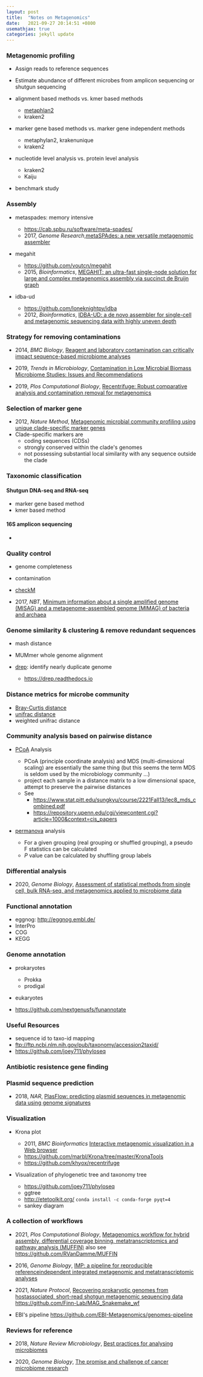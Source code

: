 ```yaml
---
layout: post
title:  "Notes on Metagenomics"
date:   2021-09-27 20:14:51 +0800
usemathjax: true
categories: jekyll update
---
```


### Metagenomic profiling

- Assign reads to reference sequences
- Estimate abundance of different microbes from amplicon sequencing or shutgun sequencing

- alignment based methods vs. kmer based methods
  - [metaphlan2](https://huttenhower.sph.harvard.edu/metaphlan2/)
  - kraken2

- marker gene based methods vs. marker gene independent methods
  - metaphylan2, krakenunique
  - kraken2

- nucleotide level analysis vs. protein level analysis
  - kraken2
  - Kaiju

- benchmark study
  

### Assembly

- metaspades: memory intensive
  - <https://cab.spbu.ru/software/meta-spades/>
  - 2017, *Genome Research*,[metaSPAdes: a new versatile metagenomic assembler](https://genome.cshlp.org/content/27/5/824.long)

- megahit
  - <https://github.com/voutcn/megahit>
  - 2015, *Bioinformatics*, [MEGAHIT: an ultra-fast single-node solution for large and complex metagenomics assembly via succinct de Bruijn graph](https://academic.oup.com/bioinformatics/article/31/10/1674/177884)

- idba-ud
  - <https://github.com/loneknightpy/idba>
  - 2012, *Bioinformatics*, [IDBA-UD: a de novo assembler for single-cell and metagenomic sequencing data with highly uneven depth](https://academic.oup.com/bioinformatics/article/28/11/1420/266973)


### Strategy for removing contaminations

- 2014, *BMC Biology*, [Reagent and laboratory contamination can critically impact sequence-based microbiome analyses](https://bmcbiol.biomedcentral.com/articles/10.1186/s12915-014-0087-z)

- 2019, *Trends in Microbiology*, [Contamination in Low Microbial Biomass Microbiome Studies: Issues and Recommendations](https://www.sciencedirect.com/science/article/pii/S0966842X18302531)

- 2019, *Plos Computational Biology*, [Recentrifuge: Robust comparative analysis and contamination removal for metagenomics](https://journals.plos.org/ploscompbiol/article?id=10.1371/journal.pcbi.1006967)


### Selection of marker gene

- 2012, *Nature Method*, [Metagenomic microbial community profiling using unique clade-specific marker genes](https://www.nature.com/articles/nmeth.2066)
- Clade-specific markers are 
  - coding sequences (CDSs)
  - strongly conserved within the clade's genomes
  - not possessing substantial local similarity with any sequence outside the clade

### Taxonomic classification

#### Shutgun DNA-seq and RNA-seq
- marker gene based method
- kmer based method

#### 16S amplicon sequencing
-    

### Quality control

- genome completeness
- contamination

- [checkM](https://github.com/Ecogenomics/CheckM)

- 2017, *NBT*, [Minimum information about a single amplified genome (MISAG) and a metagenome-assembled genome (MIMAG) of bacteria and archaea](https://www.nature.com/articles/nbt.3893)

### Genome similarity & clustering & remove redundant sequences

- mash distance
- MUMmer whole genome alignment


- [drep](https://github.com/MrOlm/drep): identify nearly duplicate genome
  - https://drep.readthedocs.io


### Distance metrics for microbe community
- [Bray-Curtis distance](https://en.wikipedia.org/wiki/Bray%E2%80%93Curtis_dissimilarity)
- [unifrac distance](https://en.wikipedia.org/wiki/UniFrac)
- weighted unifrac distance


### Community analysis based on pairwise distance

- [PCoA](https://en.wikipedia.org/wiki/Multidimensional_scaling) Analysis 
  - PCoA (principle coordinate analysis) and MDS (multi-dimesional scaling) are essentially the same thing (but this seems the term MDS is seldom used by the microbiology community ...)
  - project each sample in a distance matrix to a low dimensional space, attempt to preserve the pairwise distances
  - See 
    - <https://www.stat.pitt.edu/sungkyu/course/2221Fall13/lec8_mds_combined.pdf>
    - <https://repository.upenn.edu/cgi/viewcontent.cgi?article=1000&context=cis_papers>

- [permanova](https://en.wikipedia.org/wiki/Permutational_analysis_of_variance) analysis
  - For a given grouping (real grouping or shuffled grouping), a pseudo F statistics can be calculated
  - *P* value can be calculated by shuffling group labels 

### Differential analysis
- 2020, *Genome Biology*, [Assessment of statistical methods from single cell, bulk RNA-seq, and metagenomics applied to microbiome data](https://genomebiology.biomedcentral.com/articles/10.1186/s13059-020-02104-1)

### Functional annotation
- eggnog: <http://eggnog.embl.de/>
- InterPro
- COG
- KEGG


### Genome annotation

- prokaryotes
  - Prokka
  - prodigal
- eukaryotes

- <https://github.com/nextgenusfs/funannotate>

### Useful Resources
- sequence id to taxo-id mapping
- <ftp://ftp.ncbi.nlm.nih.gov/pub/taxonomy/accession2taxid/>
- <https://github.com/joey711/phyloseq>


### Antibiotic resistence gene finding


### Plasmid sequence prediction

- 2018, *NAR*, [PlasFlow: predicting plasmid sequences in metagenomic data using genome signatures](https://academic.oup.com/nar/article/46/6/e35/4807335)



### Visualization

- Krona plot
  - 2011, *BMC Bioinformatics* [Interactive metagenomic visualization in a Web browser](https://bmcbioinformatics.biomedcentral.com/articles/10.1186/1471-2105-12-385)
  - <https://github.com/marbl/Krona/tree/master/KronaTools>
  - <https://github.com/khyox/recentrifuge>


- Visualization of phylogenetic tree and taxonomy tree
  - <https://github.com/joey711/phyloseq>
  - ggtree
  - <http://etetoolkit.org/>
    ```conda install -c conda-forge pyqt=4```
  - sankey diagram


### A collection of workflows
- 2021, *Plos Computational Biology*, [Metagenomics workflow for hybrid assembly, differential coverage binning, metatranscriptomics and pathway analysis (MUFFIN)](https://journals.plos.org/ploscompbiol/article?id=10.1371/journal.pcbi.1008716) also see <https://github.com/RVanDamme/MUFFIN>
- 2016, *Genome Biology*, [IMP: a pipeline for reproducible referenceindependent integrated metagenomic and metatranscriptomic analyses](https://genomebiology.biomedcentral.com/articles/10.1186/s13059-016-1116-8)

- 2021, *Nature Protocol*, [Recovering prokaryotic genomes from hostassociated, short-read shotgun metagenomic sequencing data](https://www.nature.com/articles/s41596-021-00508-2) https://github.com/Finn-Lab/MAG_Snakemake_wf

- EBI's pipeline <https://github.com/EBI-Metagenomics/genomes-pipeline>


### Reviews for reference
- 2018, *Nature Review Microbiology*, [Best practices for analysing microbiomes](https://www.nature.com/articles/s41579-018-0029-9)

- 2020, *Genome Biology*, [The promise and challenge of cancer microbiome research](https://genomebiology.biomedcentral.com/articles/10.1186/s13059-020-02037-9)




